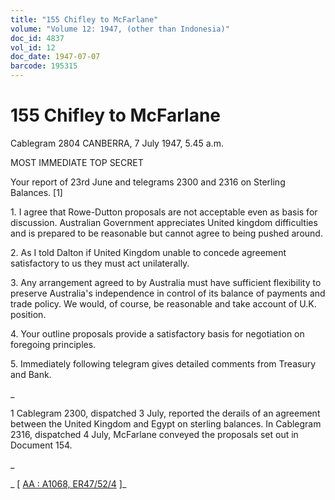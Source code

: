 ```yaml
---
title: "155 Chifley to McFarlane"
volume: "Volume 12: 1947, (other than Indonesia)"
doc_id: 4837
vol_id: 12
doc_date: 1947-07-07
barcode: 195315
---
```


# 155 Chifley to McFarlane

Cablegram 2804 CANBERRA, 7 July 1947, 5.45 a.m.

MOST IMMEDIATE TOP SECRET

Your report of 23rd June and telegrams 2300 and 2316 on Sterling Balances. [1]

1\. I agree that Rowe-Dutton proposals are not acceptable even as basis for discussion. Australian Government appreciates United kingdom difficulties and is prepared to be reasonable but cannot agree to being pushed around.

2\. As I told Dalton if United Kingdom unable to concede agreement satisfactory to us they must act unilaterally.

3\. Any arrangement agreed to by Australia must have sufficient flexibility to preserve Australia's independence in control of its balance of payments and trade policy. We would, of course, be reasonable and take account of U.K. position.

4\. Your outline proposals provide a satisfactory basis for negotiation on foregoing principles.

5\. Immediately following telegram gives detailed comments from Treasury and Bank.

_

1 Cablegram 2300, dispatched 3 July, reported the derails of an agreement between the United Kingdom and Egypt on sterling balances. In Cablegram 2316, dispatched 4 July, McFarlane conveyed the proposals set out in Document 154.

_

_ [ [AA : A1068, ER47/52/4](http://www.naa.gov.au/cgi-bin/Search?O=I&Number=195315) ]_
